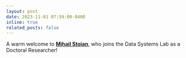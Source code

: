 ```yaml
---
layout: post
date: 2023-11-01 07:59:00-0400
inline: true
related_posts: false
---
```


A warm welcome to [**Mihail Stoian**](https://stoianmihail.github.io/), who joins the Data Systems Lab as a Doctoral Researcher!
